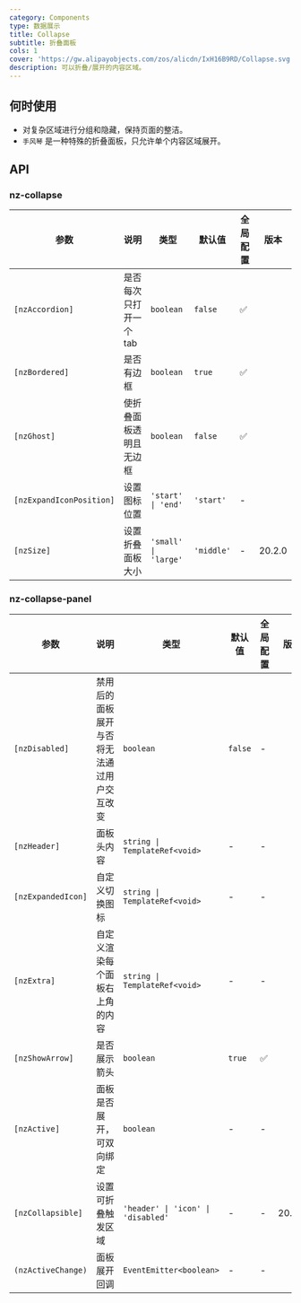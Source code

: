 ```yaml
---
category: Components
type: 数据展示
title: Collapse
subtitle: 折叠面板
cols: 1
cover: 'https://gw.alipayobjects.com/zos/alicdn/IxH16B9RD/Collapse.svg'
description: 可以折叠/展开的内容区域。
---
```


## 何时使用

- 对复杂区域进行分组和隐藏，保持页面的整洁。
- `手风琴` 是一种特殊的折叠面板，只允许单个内容区域展开。

## API

### nz-collapse

| 参数                     | 说明                   | 类型                 | 默认值     | 全局配置 | 版本   |
| ------------------------ | ---------------------- | -------------------- | ---------- | -------- | ------ |
| `[nzAccordion]`          | 是否每次只打开一个 tab | `boolean`            | `false`    | ✅       |
| `[nzBordered]`           | 是否有边框             | `boolean`            | `true`     | ✅       |
| `[nzGhost]`              | 使折叠面板透明且无边框 | `boolean`            | `false`    | ✅       |
| `[nzExpandIconPosition]` | 设置图标位置           | `'start' \| 'end'`   | `'start'`  | -        |
| `[nzSize]`               | 设置折叠面板大小       | `'small' \| 'large'` | `'middle'` | -        | 20.2.0 |

### nz-collapse-panel

| 参数               | 说明                                       | 类型                               | 默认值  | 全局配置 | 版本   |
| ------------------ | ------------------------------------------ | ---------------------------------- | ------- | -------- | ------ |
| `[nzDisabled]`     | 禁用后的面板展开与否将无法通过用户交互改变 | `boolean`                          | `false` | -        |
| `[nzHeader]`       | 面板头内容                                 | `string \| TemplateRef<void>`      | -       | -        |
| `[nzExpandedIcon]` | 自定义切换图标                             | `string \| TemplateRef<void>`      | -       | -        |
| `[nzExtra]`        | 自定义渲染每个面板右上角的内容             | `string \| TemplateRef<void>`      | -       | -        |
| `[nzShowArrow]`    | 是否展示箭头                               | `boolean`                          | `true`  | ✅       |
| `[nzActive]`       | 面板是否展开，可双向绑定                   | `boolean`                          | -       | -        |
| `[nzCollapsible]`  | 设置可折叠触发区域                         | `'header' \| 'icon' \| 'disabled'` | -       | -        | 20.2.0 |
| `(nzActiveChange)` | 面板展开回调                               | `EventEmitter<boolean>`            | -       | -        |
